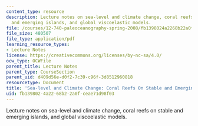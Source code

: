 ```yaml
---
content_type: resource
description: Lecture notes on sea-level and climate change, coral reefs on stable
  and emerging islands, and global viscoelastic models.
file: /courses/12-740-paleoceanography-spring-2008/fb1398024a2268b22a0fceae71d98f03_lec05.pdf
file_size: 480507
file_type: application/pdf
learning_resource_types:
- Lecture Notes
license: https://creativecommons.org/licenses/by-nc-sa/4.0/
ocw_type: OCWFile
parent_title: Lecture Notes
parent_type: CourseSection
parent_uid: d409d56e-d0f2-7c39-c96f-3d8512960818
resourcetype: Document
title: 'Sea-level and Climate Change: Coral Reefs On Stable and Emerging Islands'
uid: fb139802-4a22-68b2-2a0f-ceae71d98f03
---
```

Lecture notes on sea-level and climate change, coral reefs on stable and emerging islands, and global viscoelastic models.
